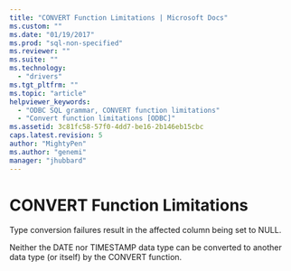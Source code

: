```yaml
---
title: "CONVERT Function Limitations | Microsoft Docs"
ms.custom: ""
ms.date: "01/19/2017"
ms.prod: "sql-non-specified"
ms.reviewer: ""
ms.suite: ""
ms.technology: 
  - "drivers"
ms.tgt_pltfrm: ""
ms.topic: "article"
helpviewer_keywords: 
  - "ODBC SQL grammar, CONVERT function limitations"
  - "Convert function limitations [ODBC]"
ms.assetid: 3c81fc58-57f0-4dd7-be16-2b146eb15cbc
caps.latest.revision: 5
author: "MightyPen"
ms.author: "genemi"
manager: "jhubbard"
---
```

# CONVERT Function Limitations
Type conversion failures result in the affected column being set to NULL.  
  
 Neither the DATE nor TIMESTAMP data type can be converted to another data type (or itself) by the CONVERT function.